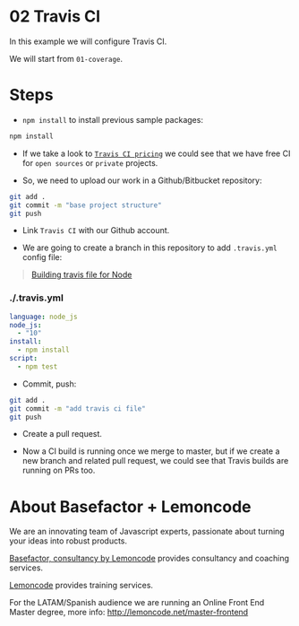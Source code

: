 # 02 Travis CI

In this example we will configure Travis CI.

We will start from `01-coverage`.

# Steps

- `npm install` to install previous sample packages:

```bash
npm install
```

- If we take a look to [`Travis CI pricing`](https://travis-ci.com/plans) we could see that we have free CI for `open sources` or `private` projects.

- So, we need to upload our work in a Github/Bitbucket repository:

```bash
git add .
git commit -m "base project structure"
git push
```

- Link `Travis CI` with our Github account.

- We are going to create a branch in this repository to add `.travis.yml` config file:

> [Building travis file for Node](https://docs.travis-ci.com/user/languages/javascript-with-nodejs/)

### ./.travis.yml
```yml
language: node_js
node_js:
  - "10"
install:
  - npm install
script:
  - npm test
```

- Commit, push:

```bash
git add .
git commit -m "add travis ci file"
git push
```

- Create a pull request.

- Now a CI build is running once we merge to master, but if we create a new branch and related pull request, we could see that Travis builds are running on PRs too.

# About Basefactor + Lemoncode

We are an innovating team of Javascript experts, passionate about turning your ideas into robust products.

[Basefactor, consultancy by Lemoncode](http://www.basefactor.com) provides consultancy and coaching services.

[Lemoncode](http://lemoncode.net/services/en/#en-home) provides training services.

For the LATAM/Spanish audience we are running an Online Front End Master degree, more info: http://lemoncode.net/master-frontend
